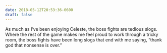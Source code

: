 ```yaml
---
date: 2018-05-12T20:53:36-0600
draft: false
---
```


As much as I’ve been enjoying Celeste, the boss fights are tedious slogs. Where the rest of the game makes me feel proud to work through a tricky room, the boss fights have been long slogs that end with me saying, “thank god that nonsense is over.”

